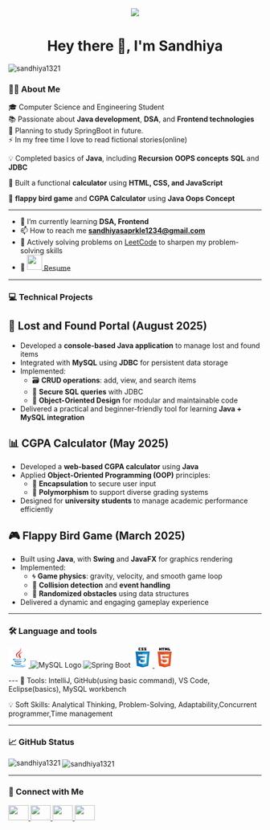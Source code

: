 <div align="center">
  <img height="250" src="https://i.gifer.com/Ud0S.gif" />
</div>

<h1 align="center">Hey there 👋, I'm Sandhiya</h1>

<p align="left"> 
  <img src="https://komarev.com/ghpvc/?username=sandhiya1321&label=Profile%20views&color=0e75b6&style=flat" alt="sandhiya1321" /> 
</p>



### 👩‍💻 About Me

🎓 Computer Science and Engineering Student  
📚 Passionate about **Java development**, **DSA**, and **Frontend technologies**  
💭 Planning to study SpringBoot in future.  
⚡ In my free time I love to read fictional stories(online)

💡 Completed basics of **Java**, including **Recursion**  **OOPS concepts**  **SQL** and **JDBC**

🧮 Built a functional **calculator** using **HTML, CSS, and JavaScript**

🧮 **flappy bird game**  and  **CGPA Calculator** using **Java Oops Concept**

---
- 🌱 I’m currently learning **DSA, Frontend**
- 📫 How to reach me **sandhiyasaprkle1234@gmail.com**
- 🧠 Actively solving problems on [LeetCode](https://leetcode.com/u/Diya1213/) to sharpen my problem-solving skills
- 📄 <a href="https://drive.google.com/file/d/1ABYxSDu5SMMzPS7FrwviFo4nbvx4tMIF/view?usp=sharing" target="blank">
    <img src="https://img.icons8.com/ios-filled/50/000000/resume.png" height="30" width="30" />
    <span style="vertical-align: middle;">Resume</span>
  </a>


---
### 💻 Technical Projects

## 🧳 Lost and Found Portal (August 2025)

- Developed a **console-based Java application** to manage lost and found items  
- Integrated with **MySQL** using **JDBC** for persistent data storage  
- Implemented:  
  - 🗃️ **CRUD operations**: add, view, and search items  
  - 🔗 **Secure SQL queries** with JDBC  
  - 🧠 **Object-Oriented Design** for modular and maintainable code  
- Delivered a practical and beginner-friendly tool for learning **Java + MySQL integration**

## 📊 CGPA Calculator (May 2025)
- Developed a **web-based CGPA calculator** using **Java**
- Applied **Object-Oriented Programming (OOP)** principles:
  - 🔐 **Encapsulation** to secure user input
  - 🔄 **Polymorphism** to support diverse grading systems
- Designed for **university students** to manage academic performance efficiently

## 🎮 Flappy Bird Game (March 2025)

- Built using **Java**, with **Swing** and **JavaFX** for graphics rendering
- Implemented:
  - 🌀 **Game physics**: gravity, velocity, and smooth game loop
  - 🧠 **Collision detection** and **event handling**
  - 🎲 **Randomized obstacles** using data structures
- Delivered a dynamic and engaging gameplay experience




---
<h3 align="left">🛠 Language and tools</h3>

<p align="left"> 
  
  <a href="https://www.java.com" target="_blank"> 
    <img src="https://raw.githubusercontent.com/devicons/devicon/master/icons/java/java-original.svg" width="40" height="40"/> 
  </a> 
  <img src="https://www.mysql.com/common/logos/logo-mysql-170x115.png" alt="MySQL Logo" width="100"/>
  <img src="https://www.svgrepo.com/show/333604/spring-boot.svg" alt="Spring Boot" width="1"/>
  <a href="https://www.w3schools.com/css/" target="_blank"> 
    <img src="https://raw.githubusercontent.com/devicons/devicon/master/icons/css3/css3-original-wordmark.svg" width="40" height="40"/> 
  </a> 
  <a href="https://www.w3.org/html/" target="_blank"> 
    <img src="https://raw.githubusercontent.com/devicons/devicon/master/icons/html5/html5-original-wordmark.svg" width="40" height="40"/> 
  </a> 
</p>
---
🧰 Tools: IntelliJ, GitHub(using basic command), VS Code, Eclipse(basics), MySQL workbench 

💡 Soft Skills: Analytical Thinking, Problem-Solving, Adaptability,Concurrent programmer,Time management  

---

### 📈 GitHub Status

<p><img align="left" src="https://github-readme-stats.vercel.app/api/top-langs?username=sandhiya1321&show_icons=true&locale=en&layout=compact" alt="sandhiya1321" /></p>

<p>&nbsp;<img align="center" src="https://github-readme-stats.vercel.app/api?username=sandhiya1321&show_icons=true&locale=en" alt="sandhiya1321" /></p>

---



### 🤝 Connect with Me

<p align="left">
  <a href="mailto:sandhiyasaprkle1234@gmail.com" target="blank">
    <img src="https://img.icons8.com/ios-filled/50/000000/email.png" height="30" width="40" />
  </a>
  <a href="https://instagram.com/sandy_offici_13" target="blank">
    <img src="https://raw.githubusercontent.com/rahuldkjain/github-profile-readme-generator/master/src/images/icons/Social/instagram.svg" height="30" width="40" />
  </a>
  <a href="https://www.leetcode.com/Diya1213" target="blank">
    <img src="https://raw.githubusercontent.com/rahuldkjain/github-profile-readme-generator/master/src/images/icons/Social/leet-code.svg" height="30" width="40" />
  </a>
  <a href="https://drive.google.com/file/d/1ABYxSDu5SMMzPS7FrwviFo4nbvx4tMIF/view?usp=sharing" target="blank">
    <img src="https://img.icons8.com/ios-filled/50/000000/resume.png" height="30" width="40" />
  </a>
</p>


